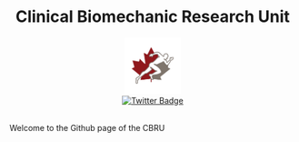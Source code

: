 <div id="header" align="center">
  <h1>Clinical Biomechanic Research Unit</h1>
  <img src="profile/media/TWITTER_PROFILE_ICON-removebg-preview.png" width="100"/>
</div>


<div id="badges" align="center">
  <a href="https://twitter.com/CBRUottawa">
    <img src="https://img.shields.io/badge/Twitter-blue?style=for-the-badge&logo=twitter&logoColor=white" alt="Twitter Badge"/>
  </a>
  <br />
  <img src="https://komarev.com/ghpvc/?username=Clinical-Biomechanics-Research-Unit&style=flat-square&color=blue" alt=""/>
</div>


Welcome to the Github page of the CBRU
<!---## 📊 GitHub Stats:
![](https://github-readme-stats.vercel.app/api/top-langs/?username=Clinical-Biomechanics-Research-Unit&theme=dark&hide_border=false&include_all_commits=true&count_private=true&layout=compact)

[![](https://visitcount.itsvg.in/api?id=Clinical-Biomechanics-Research-Unit&label=&color=5&icon=0&pretty=true)](https://visitcount.itsvg.in)
